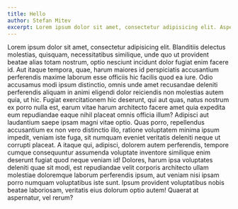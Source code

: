 ```yaml
---
title: Hello
author: Stefan Mitev
excerpt: Lorem ipsum dolor sit amet, consectetur adipisicing elit. Asperiores tenetur assumenda aspernatur officia explicabo quasi sed animi officiis, molestias. Ab qui non, tenetur quasi ea numquam sit nulla obcaecati vitae.
---
```


Lorem ipsum dolor sit amet, consectetur adipisicing elit. Blanditiis delectus molestias, quisquam, necessitatibus similique, unde quo ut provident beatae alias totam nostrum, optio nesciunt incidunt dolor fugiat enim facere id. Aut itaque tempora, quae, harum maiores id perspiciatis accusantium perferendis maxime laborum esse officiis hic facilis quod ea iure. Odio accusamus modi ipsum distinctio, omnis unde amet recusandae deleniti perferendis aliquam in animi eligendi dolor reiciendis non molestias autem quia, ut hic. Fugiat exercitationem hic deserunt, qui aut quas, natus nostrum ex porro nulla est, earum vitae harum architecto facere amet quia expedita eum repudiandae eaque nihil placeat omnis officia illum? Adipisci aut laudantium saepe ipsam magni vitae optio. Quas porro, repellendus accusantium ex non vero distinctio illo, ratione voluptatem minima ipsum impedit, veniam iste fuga, sit numquam eveniet veritatis deleniti neque ut corrupti placeat. A itaque qui, adipisci, dolorem autem perferendis, tempore cumque consequuntur assumenda voluptate inventore similique enim deserunt fugiat quod neque veniam id! Dolores, harum ipsa voluptates deleniti quae sit modi, est repudiandae velit corporis architecto ullam molestiae doloremque laborum perferendis ipsum, aut veniam nisi ipsam porro numquam voluptatibus iste sunt. Ipsum provident voluptatibus nobis beatae laboriosam, veritatis eius dolorum optio autem! Quaerat at aspernatur, vel rerum?